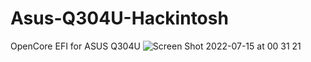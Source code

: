 # Asus-Q304U-Hackintosh
OpenCore EFI for ASUS Q304U
![Screen Shot 2022-07-15 at 00 31 21](https://user-images.githubusercontent.com/88637232/179144822-0d92bdcb-6d2e-4960-8dae-e5a80a899c77.png)
